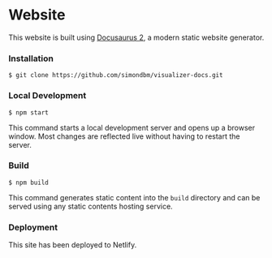 # Website

This website is built using [Docusaurus 2](https://docusaurus.io/), a modern static website generator.

### Installation

```
$ git clone https://github.com/simondbm/visualizer-docs.git
```

### Local Development

```
$ npm start
```

This command starts a local development server and opens up a browser window. Most changes are reflected live without having to restart the server.

### Build

```
$ npm build
```

This command generates static content into the `build` directory and can be served using any static contents hosting service.

### Deployment

This site has been deployed to Netlify.
